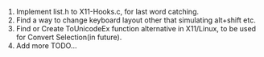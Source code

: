 1. Implement list.h to X11-Hooks.c, for last word catching.
2. Find a way to change keyboard layout other that simulating alt+shift etc.
3. Find or Create ToUnicodeEx function alternative in X11/Linux, to be used for Convert Selection(in future).
4. Add more TODO...